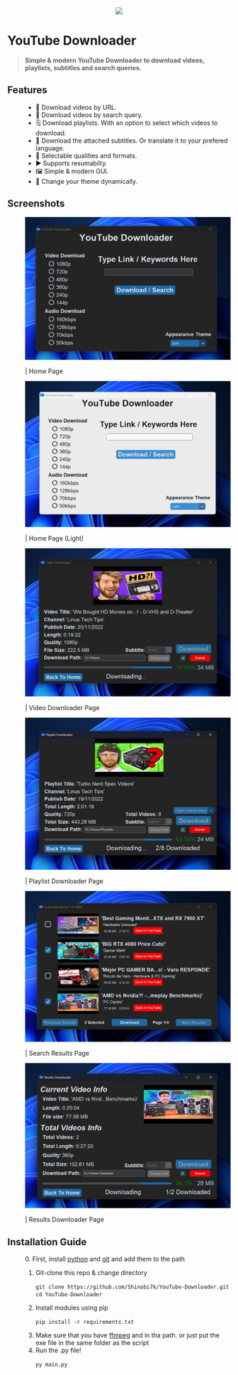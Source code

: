 <div align="center">
<img src = "YDICO.ico" width = 200></img>
</div>
<h1><b>YouTube Downloader</b></h1>
<!-- for github badges (buttons) https://shields.io/ -->

> <p><b>Simple & modern YouTube Downloader to download videos, playlists, subtitles and search queries.</p></b>

<dl>
<dt><h2>Features</h2></dt>
<dd>
<ul>
<li>🔗 Download videos by URL.</li>
<li>🔎 Download videos by search query.</li>
<li>🗒️ Download playlists. With an option to select which videos to download.</li>
<li>💬 Download the attached subtitles. Or translate it to your prefered language.</li>
<li>🔖 Selectable qualities and formats.</li>
<li>▶️ Supports resumabilty.</li>
<li>🖼️ Simple & modern GUI.</li>
<li>🌃 Change your theme dynamically.</li>
</ul>
</dd>
</dl>

<dl>
<dt><h2>Screenshots</h2></dt>
<dd>
<img src = "imgs/home_dark.jpg"></img>
<p>| Home Page</p>
</dd>
<dd>
<img src = "imgs/home_light.jpg"></img>
<p>| Home Page (Light)</p>
</dd>
<dd>
<img src = "imgs/video_downloader.jpg"></img>
<p>| Video Downloader Page</p>
</dd>
<dd>
<img src = "imgs/playlist_downloader.jpg"></img>
<p>| Playlist Downloader Page</p>
</dd>
<dd>
<img src = "imgs/search_results.jpg"></img>
<p>| Search Results Page</p>
</dd>
<dd>
<img src = "imgs/results_downloader.jpg"></img>
<p>| Results Downloader Page</p>
</dd>
</dl>

<dl>
<dt><h2>Installation Guide</h2></dt>
<dd>
<p>0. First, install <a href = "https://www.python.org/downloads/">python</a> and <a href = "https://git-scm.com/downloads">git</a> and add them to the path</p>
<ol>
<li>Git-clone this repo & change directory</li>

```git clone https://github.com/Shinobi7k/YouTube-Downloader.git```
<br>
```cd YouTube-Downloader```

<li>Install modules using pip</li>

```pip install -r requirements.txt```

<li>Make sure that you have <a href = "https://ffmpeg.org/download.html">ffmpeg</a> and in tha path. or just put the exe file in the same folder as the script</li>

<li>Run the .py file!</li>

```py main.py```
<ol>
</dd>
</dl>
